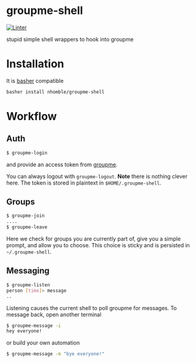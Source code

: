 # groupme-shell
[![Linter](https://github.com/nhomble/groupme-shell/actions/workflows/linter.yml/badge.svg)](https://github.com/nhomble/groupme-shell/actions/workflows/linter.yml)

stupid simple shell wrappers to hook into groupme

# Installation 
It is [basher](https://github.com/basherpm/basher) compatible
```bash
basher install nhomble/groupme-shell
```

# Workflow
## Auth
```bash
$ groupme-login
```
and provide an access token from [groupme](https://dev.groupme.com/).

You can always logout with ```groupme-logout```. **Note** there is nothing clever here. The 
token is stored in plaintext in ```$HOME/.groupme-shell```.

## Groups
```bash
$ groupme-join
....
$ groupme-leave
```

Here we check for groups you are currently part of, give you a simple prompt, and allow you to choose. This choice is sticky and is persisted in ```~/.groupme-shell```.

## Messaging
```bash
$ groupme-listen
person [time]> message
..
```

Listening causes the current shell to poll groupme for messages. To message back, open another terminal
```bash
$ groupme-message -i
hey everyone!
```

or build your own automation
```bash
$ groupme-message -m "bye everyone!"
```
